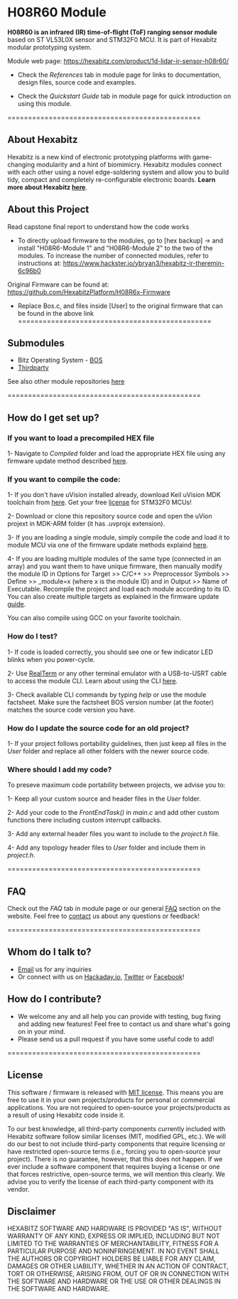 # H08R60 Module #

**H08R60 is an infrared (IR) time-of-flight (ToF) ranging sensor module** based on ST VL53L0X sensor and STM32F0 MCU. It is part of Hexabitz modular prototyping system.

Module web page: https://hexabitz.com/product/1d-lidar-ir-sensor-h08r60/

- Check the *References* tab in module page for links to documentation, design files, source code and examples.

- Check the *Quickstart Guide* tab in module page for quick introduction on using this module.

===============================================

## About Hexabitz ##

Hexabitz is a new kind of electronic prototyping platforms with game-changing modularity and a hint of biomimicry. Hexabitz modules connect with each other using a novel edge-soldering system and allow you to build tidy, compact and completely re-configurable electronic boards. **Learn more about Hexabitz [here](https://www.hexabitz.com/)**.

## About this Project ##
Read capstone final report to understand how the code works
- To directly upload firmware to the modules, go to [hex backup] → and install "H08R6-Module 1" and "H08R6-Module 2"  to 
the two of the modules.
To increase the number of connected modules, refer to instructions at: https://www.hackster.io/ybryan3/hexabitz-ir-theremin-6c96b0

Original Firmware can be found at: https://github.com/HexabitzPlatform/H08R6x-Firmware
- Replace Bos.c, and files inside [User] to the original firmware that can be found in the above link
===============================================

## Submodules ##

- Bitz Operating System - [BOS](https://bitbucket.org/hexabitz/bos)
- [Thirdparty](https://bitbucket.org/hexabitz/thirdparty)

See also other module repositories [here](https://bitbucket.org/hexabitz/)

===============================================

## How do I get set up? ##

### If you want to load a precompiled HEX file ###

1- Navigate to *Compiled* folder and load the appropriate HEX file using any firmware update method described [here](https://hackaday.io/project/76446-hexabitz-modular-electronics-for-real/log/137477-how-to-update-module-firmware).

### If you want to compile the code: ###

1- If you don't have uVision installed already, download Keil uVision MDK toolchain from [here](http://www2.keil.com/mdk5/uvision/). Get your free [license](http://www.keil.com/) for STM32F0 MCUs!

2- Download or clone this repository source code and open the uVion projext in MDK-ARM folder (it has .uvprojx extension).

3- If you are loading a single module, simply compile the code and load it to module MCU via one of the firmware update methods explaind [here](https://hackaday.io/project/76446-hexabitz-modular-electronics-for-real/log/137477-how-to-update-module-firmware).

4- If you are loading multiple modules of the same type (connected in an array) and you want them to have unique firmware, then manually modify the module ID in Options for Target >> C/C++ >> Preprocessor Symbols >> Define >> _module=x (where x is the module ID) and in Output >> Name of Executable. Recompile the project and load each module according to its ID. You can also create multiple targets as explained in the firmware update [guide]().

You can also compile using GCC on your favorite toolchain.

### How do I test? ###

1- If code is loaded correctly, you should see one or few indicator LED blinks when you power-cycle.

2- Use [RealTerm](https://sourceforge.net/projects/realterm/) or any other terminal emulator with a USB-to-USRT cable to access the module CLI. Learn about using the CLI [here](https://hackaday.io/project/76446-hexabitz-modular-electronics-for-real/log/137487-using-the-command-line-interface-cli).

3- Check available CLI commands by typing *help* or use the module factsheet. Make sure the factsheet BOS version number (at the footer) matches the source code version you have.

### How do I update the source code for an old project? ###

1- If your project follows portability guidelines, then just keep all files in the *User* folder and replace all other folders with the newer source code.

### Where should I add my code? ###

To preseve maximum code portability between projects, we advise you to:

1- Keep all your custom source and header files in the *User* folder.

2- Add your code to the *FrontEndTask()* in *main.c* and add other custom functions there including custom interrupt callbacks.

3- Add any external header files you want to include to the *project.h* file.

4- Add any topology header files to *User* folder and include them in *project.h*.

===============================================

## FAQ ##

Check out the *FAQ* tab in module page or our general [FAQ](https://www.hexabitz.com/faq/) section on the website. Feel free to [contact](info@hexabitz.com) us about any questions or feedback!

===============================================

## Whom do I talk to? ##

* [Email](info@hexabitz.com) us for any inquiries
* Or connect with us on [Hackaday.io](https://hackaday.io/Hexabitz), [Twitter](https://twitter.com/HexabitzInc) or [Facebook](https://www.facebook.com/HexabitzInc/)!

## How do I contribute? ##

* We welcome any and all help you can provide with testing, bug fixing and adding new features! Feel free to contact us and share what's going on in your mind.
* Please send us a pull request if you have some useful code to add!

===============================================

## License ##
This software / firmware is released with [MIT license](https://opensource.org/licenses/MIT). This means you are free to use it in your own projects/products for personal or commercial applications. You are not required to open-source your projects/products as a result of using Hexabitz code inside it.

To our best knowledge, all third-party components currently included with Hexabitz software follow similar licenses (MIT, modified GPL, etc.). We will do our best to not include third-party components that require licensing or have restricted open-source terms (i.e., forcing you to open-source your project). There is no guarantee, however, that this does not happen. If we ever include a software component that requires buying a license or one that forces restrictive, open-source terms, we will mention this clearly. We advise you to verify the license of each third-party component with its vendor. 

## Disclaimer ##
HEXABITZ SOFTWARE AND HARDWARE IS PROVIDED "AS IS", WITHOUT WARRANTY OF ANY KIND, EXPRESS OR IMPLIED, INCLUDING BUT NOT LIMITED TO THE WARRANTIES OF MERCHANTABILITY, FITNESS FOR A PARTICULAR PURPOSE AND NONINFRINGEMENT. IN NO EVENT SHALL THE AUTHORS OR COPYRIGHT HOLDERS BE LIABLE FOR ANY CLAIM, DAMAGES OR OTHER LIABILITY, WHETHER IN AN ACTION OF CONTRACT, TORT OR OTHERWISE, ARISING FROM, OUT OF OR IN CONNECTION WITH THE SOFTWARE AND HARDWARE OR THE USE OR OTHER DEALINGS IN THE SOFTWARE AND HARDWARE.
